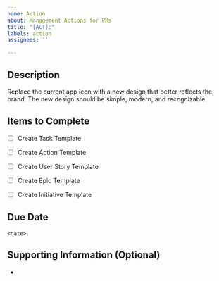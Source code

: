 ```yaml
---
name: Action
about: Management Actions for PMs
title: "[ACT]:"
labels: action
assignees: ''

---
```


## Description

Replace the current app icon with a new design that better reflects the brand. The new design should be simple, modern, and recognizable.

## Items to Complete
- [ ] Create Task Template
- [ ] Create Action Template
- [ ] Create User Story Template
- [ ] Create Epic Template
- [ ] Create Initiative Template


## Due Date

    <date>

## Supporting Information (Optional)

* <information>
